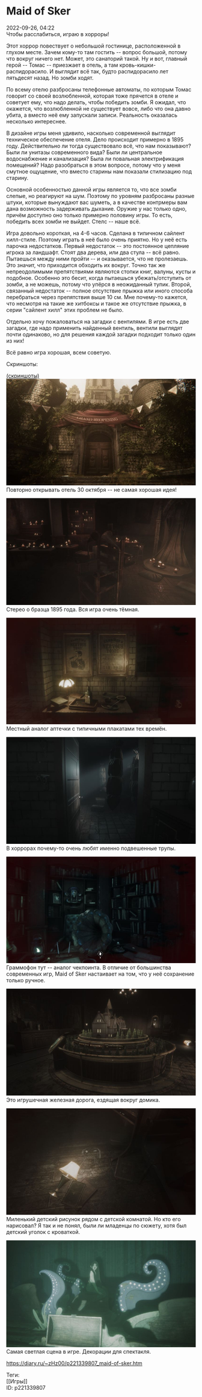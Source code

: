 Maid of Sker
=============

   
 2022-09-26, 04:22   
  Чтобы расслабиться, играю в хорроры!   
   
 Этот хоррор повествует о небольшой гостинице, расположенной в глухом месте. Зачем кому-то там гостить -- вопрос большой, потому что вокруг ничего нет. Может, это санаторий такой. Ну и вот, главный герой -- Томас -- приезжает в отель, а там кровь-кишки-распидорасило. И выглядит всё так, будто распидорасило лет пятьдесят назад. Но зомби ходят.   
   
 По всему отелю разбросаны телефонные автоматы, по которым Томас говорит со своей возлюбленной, которая тоже прячется в отеле и советует ему, что надо делать, чтобы победить зомби. Я ожидал, что окажется, что возлюбленной не существует вовсе, либо что она давно убита, а вместо неё ему запускали записи. Реальность оказалась несколько интереснее.   
   
 В дизайне игры меня удивило, насколько современной выглядит техническое обеспечение отеля. Дело происходит примерно в 1895 году. Действительно ли тогда существовало всё, что нам показывают? Были ли унитазы современного вида? Были ли центральное водоснабжение и канализация? Была ли повальная электрификация помещений? Надо разобраться в этом вопросе, потому что у меня смутное ощущение, что вместо старины нам показали стилизацию под старину.   
   
 Основной особенностью данной игры является то, что все зомби слепые, но реагируют на шум. Поэтому по уровням разбросаны разные штуки, которые вынуждают вас шуметь, а в качестве контрмеры вам дана возможность задерживать дыхание. Оружие у нас только одно, причём доступно оно только примерно половину игры. То есть, победить всех зомби не выйдет. Стелс -- наше всё.   
   
 Игра довольно короткая, на 4-6 часов. Сделана в типичном сайлент хилл-стиле. Поэтому играть в неё было очень приятно. Но у неё есть парочка недостатков. Первый недостаток -- это постоянное цепляние игрока за ландшафт. Стоят два дерева, или два стула -- всё равно. Пытаешься между ними пройти -- и оказывается, что не пролезаешь. Это значит, что приходится обходить их вокруг. Точно так же непреодолимыми препятствиями являются стопки книг, валуны, кусты и подобное. Особенно это бесит, когда пытаешься убежать/отступить от зомби, а не можешь, потому что упёрся в неожиданный тупик. Второй, связанный недостаток -- полное отсутствие прыжка или иного способа перебраться через препятствия выше 10 см. Мне почему-то кажется, что несмотря на такие же хитбоксы и такое же отсутствие прыжка, в серии "сайлент хилл" этих проблем не было.   
   
 Отдельно хочу пожаловаться на загадки с вентилями. В игре есть две загадки, где надо применить найденный вентиль, вентили выглядят почти одинаково, но для решения каждой загадки подходит только один из них!   
   
 Всё равно игра хорошая, всем советую.   
   
 Скриншоты:   
   
  [(скриншоты)](https://zHz00.diary.ru/p221339807.htm?index=1#linkmore221339807m1)       
  [![](pics/UDKdgl.jpg)](https://yapx.ru/v/UDKdg)    
 Повторно открывать отель 30 октября -- не самая хорошая идея!   
   
  [![](pics/UDKdil.jpg)](https://yapx.ru/v/UDKdi)    
 Стерео о бразца 1895 года. Вся игра очень тёмная.   
   
  [![](pics/UDKdjl.jpg)](https://yapx.ru/v/UDKdj)    
 Местный аналог аптечки с типичными плакатами тех времён.   
   
  [![](pics/UDKdkl.jpg)](https://yapx.ru/v/UDKdk)    
 В хоррорах почему-то очень любят именно подвешенные трупы.   
   
  [![](pics/UDKdol.jpg)](https://yapx.ru/v/UDKdo)    
 Граммофон тут -- аналог чекпоинта. В отличие от большинства современных игр, Maid of Sker настаивает на том, что у неё сохранение только ручное.   
   
  [![](pics/UDKdql.jpg)](https://yapx.ru/v/UDKdq)    
 Это игрушечная железная дорога, ездящая вокруг домика.   
   
  [![](pics/UDKdul.jpg)](https://yapx.ru/v/UDKdu)    
 Миленький детский рисунок рядом с детской комнатой. Но кто его нарисовал? Я так и не понял, были ли младенцы по сюжету, хотя был детский уголок с кроваткой.   
   
  [![](pics/UDKdvl.jpg)](https://yapx.ru/v/UDKdv)    
 Самая светлая сцена в игре. Декорации для спектакля.   
   
      
    
 <https://diary.ru/~zHz00/p221339807_maid-of-sker.htm>   
   
 Теги:   
 [[Игры]]   
 ID: p221339807